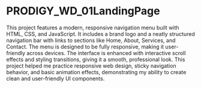 # PRODIGY_WD_01LandingPage

This project features a modern, responsive navigation menu built with HTML, CSS, and JavaScript. It includes a brand logo and a neatly structured navigation bar with links to sections like Home, About, Services, and Contact. The menu is designed to be fully responsive, making it user-friendly across devices. The interface is enhanced with interactive scroll effects and styling transitions, giving it a smooth, professional look. This project helped me practice responsive web design, sticky navigation behavior, and basic animation effects, demonstrating my ability to create clean and user-friendly UI components.

